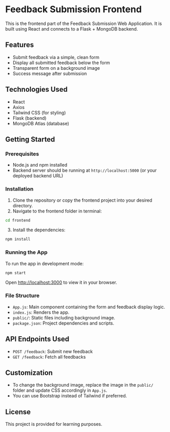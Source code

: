 
# Feedback Submission Frontend

This is the frontend part of the Feedback Submission Web Application. It is built using React and connects to a Flask + MongoDB backend.

## Features

- Submit feedback via a simple, clean form
- Display all submitted feedback below the form
- Transparent form on a background image
- Success message after submission

## Technologies Used

- React
- Axios
- Tailwind CSS (for styling)
- Flask (backend)
- MongoDB Atlas (database)

## Getting Started

### Prerequisites

- Node.js and npm installed
- Backend server should be running at `http://localhost:5000` (or your deployed backend URL)

### Installation

1. Clone the repository or copy the frontend project into your desired directory.
2. Navigate to the frontend folder in terminal:

```bash
cd frontend
```

3. Install the dependencies:

```bash
npm install
```

### Running the App

To run the app in development mode:

```bash
npm start
```

Open [http://localhost:3000](http://localhost:3000) to view it in your browser.

### File Structure

- `App.js`: Main component containing the form and feedback display logic.
- `index.js`: Renders the app.
- `public/`: Static files including background image.
- `package.json`: Project dependencies and scripts.

## API Endpoints Used

- `POST /feedback`: Submit new feedback
- `GET /feedback`: Fetch all feedbacks

## Customization

- To change the background image, replace the image in the `public/` folder and update CSS accordingly in `App.js`.
- You can use Bootstrap instead of Tailwind if preferred.

## License

This project is provided for learning purposes.
